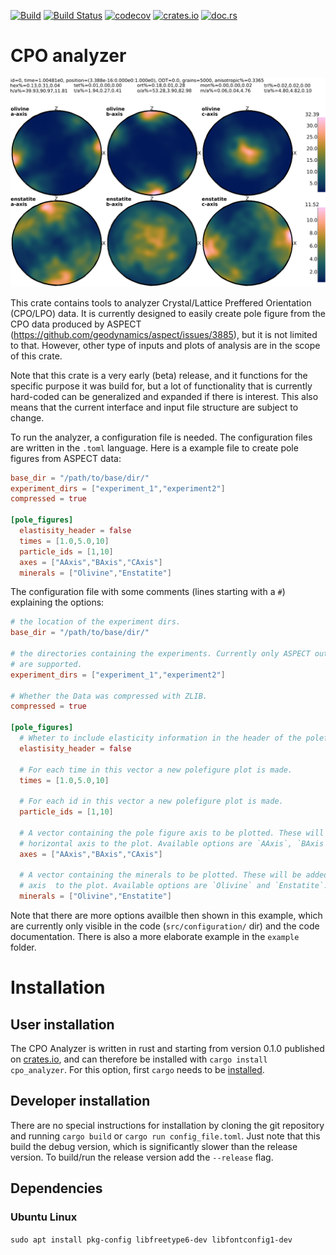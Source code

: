 [![Build](https://github.com/MFraters/cpo_analyzer/workflows/Continous%20integration/badge.svg)](https://github.com/MFraters/cpo_analyzer/actions)  [![Build Status](https://travis-ci.com/MFraters/cpo_analyzer.svg?branch=main)](https://travis-ci.com/MFraters/cpo_analyzer)   [![codecov](https://codecov.io/gh/MFraters/cpo_analyzer/branch/main/graph/badge.svg?token=UOFZRLZ8PF)](https://codecov.io/gh/MFraters/cpo_analyzer)   [![crates.io](https://img.shields.io/crates/v/cpo_analyzer.svg)](https://crates.io/crates/cpo_analyzer)   [![doc.rs](https://docs.rs/cpo_analyzer/badge.svg)](https://docs.rs/cpo_analyzer/)
# CPO analyzer
![pole figure](doc/images/weighted_LPO_elastic_oli_ens_A-B-C-Axis_Batlow_g1_sp301_t00010.00000.png)

This crate contains tools to analyzer Crystal/Lattice Preffered Orientation (CPO/LPO) data. It is currently designed to easily create pole figure from the CPO data produced by ASPECT (https://github.com/geodynamics/aspect/issues/3885), but it is not limited to that. However, other type of inputs and plots of analysis are in the scope of this crate.

Note that this crate is a very early (beta) release, and it functions for the specific purpose it was build for, but a lot of functionality that is currently hard-coded can be generalized and expanded if there is interest. This also means that the current interface and input file structure are subject to change.

To run the analyzer, a configuration file is needed. The configuration files are written in the `.toml`  language. Here is a example file to create pole figures from ASPECT data:

 ```toml
 base_dir = "/path/to/base/dir/"
 experiment_dirs = ["experiment_1","experiment2"]
 compressed = true

 [pole_figures]
   elastisity_header = false
   times = [1.0,5.0,10]
   particle_ids = [1,10]
   axes = ["AAxis","BAxis","CAxis"]
   minerals = ["Olivine","Enstatite"]
 ```
 
  The configuration file with some comments (lines starting with a `#`) explaining the options:
 ```toml
 # the location of the experiment dirs.
 base_dir = "/path/to/base/dir/"

 # the directories containing the experiments. Currently only ASPECT output directories
 # are supported.
 experiment_dirs = ["experiment_1","experiment2"]
  
 # Whether the Data was compressed with ZLIB.
 compressed = true

 [pole_figures]
   # Wheter to include elasticity information in the header of the polefigure plots.
   elastisity_header = false

   # For each time in this vector a new polefigure plot is made.
   times = [1.0,5.0,10]

   # For each id in this vector a new polefigure plot is made.
   particle_ids = [1,10]

   # A vector containing the pole figure axis to be plotted. These will be added as a
   # horizontal axis to the plot. Available options are `AAxis`, `BAxis` and `CAxis`.
   axes = ["AAxis","BAxis","CAxis"]

   # A vector containing the minerals to be plotted. These will be added as a vertical
   # axis  to the plot. Available options are `Olivine` and `Enstatite`.
   minerals = ["Olivine","Enstatite"]
 ```

Note that there are more options availble then shown in this example, which are currently only visible in the code (`src/configuration/` dir) and the code documentation. There is also a more elaborate example in the `example` folder.

# Installation
## User installation
The CPO Analyzer is written in rust and starting from version 0.1.0 published on [crates.io](https://crates.io), and can therefore be installed with `cargo install cpo_analyzer`. For this option, first `cargo` needs to be [installed](https://doc.rust-lang.org/cargo/getting-started/installation.html). 
## Developer installation
There are no special instructions for installation by cloning the git repository and running `cargo build` or `cargo run config_file.toml`. Just note that this build the debug version, which is significantly slower than the release version. To build/run the release version add the `--release` flag.
## Dependencies
### Ubuntu Linux
`sudo apt install pkg-config libfreetype6-dev libfontconfig1-dev`
